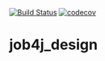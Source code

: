 [![Build Status](https://app.travis-ci.com/RacheevSaDev/job4j_design.svg?branch=master)](https://app.travis-ci.com/RacheevSaDev/job4j_design)
[![codecov](https://codecov.io/gh/RacheevSaDev/job4j_design/branch/master/graph/badge.svg?token=DBY7VLM5FU)](https://codecov.io/gh/RacheevSaDev/job4j_design)

# job4j_design
